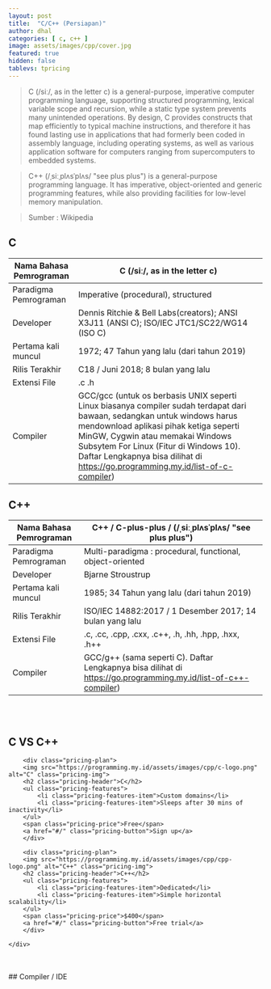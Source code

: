 ```yaml
---
layout: post
title:  "C/C++ (Persiapan)"
author: dhal
categories: [ c, c++ ]
image: assets/images/cpp/cover.jpg
featured: true
hidden: false
tablevs: tpricing
---
```


>C (/siː/, as in the letter c) is a general-purpose, imperative computer programming language, supporting structured programming, lexical variable scope and recursion, while a static type system prevents many unintended operations. By design, C provides constructs that map efficiently to typical machine instructions, and therefore it has found lasting use in applications that had formerly been coded in assembly language, including operating systems, as well as various application software for computers ranging from supercomputers to embedded systems.

>C++ (/ˌsiːˌplʌsˈplʌs/ "see plus plus") is a general-purpose programming language. It has imperative, object-oriented and generic programming features, while also providing facilities for low-level memory manipulation.

>Sumber : Wikipedia

## C

| Nama Bahasa Pemrograman | C (/siː/, as in the letter c)                                                                                                                                                                                                                                                                                                       |
|-------------------------|-------------------------------------------------------------------------------------------------------------------------------------------------------------------------------------------------------------------------------------------------------------------------------------------------------------------------------------|
| Paradigma Pemrograman   | Imperative (procedural), structured                                                                                                                                                                                                                                                                                                 |
| Developer               | Dennis Ritchie & Bell Labs(creators); ANSI X3J11 (ANSI C); ISO/IEC JTC1/SC22/WG14 (ISO C)                                                                                                                                                                                                                                           |
| Pertama kali muncul     | 1972; 47 Tahun yang lalu (dari tahun 2019)                                                                                                                                                                                                                                                                                          |
| Rilis Terakhir          | C18 / Juni 2018; 8 bulan yang lalu                                                                                                                                                                                                                                                                                                  |
| Extensi File            | .c .h                                                                                                                                                                                                                                                                                                                               |
| Compiler                | GCC/gcc (untuk os berbasis UNIX seperti Linux biasanya compiler sudah terdapat dari bawaan, sedangkan untuk windows harus mendownload aplikasi pihak ketiga seperti MinGW, Cygwin atau memakai Windows Subsytem For Linux (Fitur di Windows 10). Daftar Lengkapnya bisa dilihat di https://go.programming.my.id/list-of-c-compiler) |

## C++

| Nama Bahasa Pemrograman | C++ / C-plus-plus / (/ˌsiːˌplʌsˈplʌs/ "see plus plus")                                                         |
|-------------------------|----------------------------------------------------------------------------------------------------------------|
| Paradigma Pemrograman   | Multi-paradigma : procedural, functional, object-oriented                                                      |
| Developer               | Bjarne Stroustrup                                                                                              |
| Pertama kali muncul     | 1985; 34 Tahun yang lalu (dari tahun 2019)                                                                     |
| Rilis Terakhir          | ISO/IEC 14882:2017 / 1 Desember 2017; 14 bulan yang lalu                                                       |
| Extensi File            | .c, .cc, .cpp, .cxx, .c++, .h, .hh, .hpp, .hxx, .h++                                                           |
| Compiler                | GCC/g++ (sama seperti C). Daftar Lengkapnya bisa dilihat di https://go.programming.my.id/list-of-c++-compiler) |

<br/><br/>
## C VS C++

<div class="tablevs-container">
    <div class="tablevs-panel pricing-table">
        
        <div class="pricing-plan">
        <img src="https://programming.my.id/assets/images/cpp/c-logo.png" alt="C" class="pricing-img">
        <h2 class="pricing-header">C</h2>
        <ul class="pricing-features">
            <li class="pricing-features-item">Custom domains</li>
            <li class="pricing-features-item">Sleeps after 30 mins of inactivity</li>
        </ul>
        <span class="pricing-price">Free</span>
        <a href="#/" class="pricing-button">Sign up</a>
        </div>
        
        <div class="pricing-plan">
        <img src="https://programming.my.id/assets/images/cpp/cpp-logo.png" alt="C++" class="pricing-img">
        <h2 class="pricing-header">C++</h2>
        <ul class="pricing-features">
            <li class="pricing-features-item">Dedicated</li>
            <li class="pricing-features-item">Simple horizontal scalability</li>
        </ul>
        <span class="pricing-price">$400</span>
        <a href="#/" class="pricing-button">Free trial</a>
        </div>
        
    </div>
</div>
<br/><br/>
## Compiler / IDE

